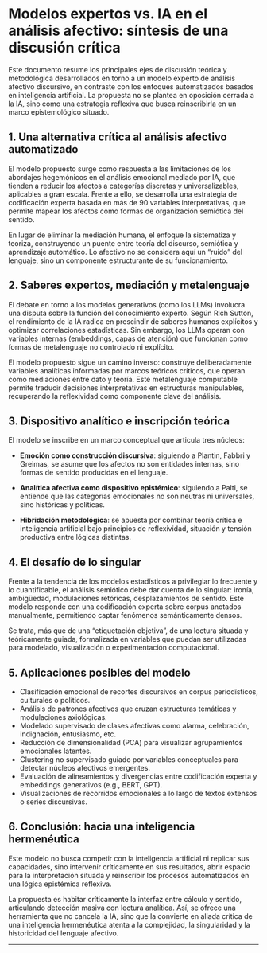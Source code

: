 # Modelos expertos vs. IA en el análisis afectivo: síntesis de una discusión crítica

Este documento resume los principales ejes de discusión teórica y metodológica desarrollados en torno a un modelo experto de análisis afectivo discursivo, en contraste con los enfoques automatizados basados en inteligencia artificial. La propuesta no se plantea en oposición cerrada a la IA, sino como una estrategia reflexiva que busca reinscribirla en un marco epistemológico situado.

## 1. Una alternativa crítica al análisis afectivo automatizado

El modelo propuesto surge como respuesta a las limitaciones de los abordajes hegemónicos en el análisis emocional mediado por IA, que tienden a reducir los afectos a categorías discretas y universalizables, aplicables a gran escala. Frente a ello, se desarrolla una estrategia de codificación experta basada en más de 90 variables interpretativas, que permite mapear los afectos como formas de organización semiótica del sentido.

En lugar de eliminar la mediación humana, el enfoque la sistematiza y teoriza, construyendo un puente entre teoría del discurso, semiótica y aprendizaje automático. Lo afectivo no se considera aquí un “ruido” del lenguaje, sino un componente estructurante de su funcionamiento.

## 2. Saberes expertos, mediación y metalenguaje

El debate en torno a los modelos generativos (como los LLMs) involucra una disputa sobre la función del conocimiento experto. Según Rich Sutton, el rendimiento de la IA radica en prescindir de saberes humanos explícitos y optimizar correlaciones estadísticas. Sin embargo, los LLMs operan con variables internas (embeddings, capas de atención) que funcionan como formas de metalenguaje no controlado ni explícito.

El modelo propuesto sigue un camino inverso: construye deliberadamente variables analíticas informadas por marcos teóricos críticos, que operan como mediaciones entre dato y teoría. Este metalenguaje computable permite traducir decisiones interpretativas en estructuras manipulables, recuperando la reflexividad como componente clave del análisis.

## 3. Dispositivo analítico e inscripción teórica

El modelo se inscribe en un marco conceptual que articula tres núcleos:

- **Emoción como construcción discursiva**: siguiendo a Plantin, Fabbri y Greimas, se asume que los afectos no son entidades internas, sino formas de sentido producidas en el lenguaje.

- **Analítica afectiva como dispositivo epistémico**: siguiendo a Palti, se entiende que las categorías emocionales no son neutras ni universales, sino históricas y políticas.

- **Hibridación metodológica**: se apuesta por combinar teoría crítica e inteligencia artificial bajo principios de reflexividad, situación y tensión productiva entre lógicas distintas.

## 4. El desafío de lo singular

Frente a la tendencia de los modelos estadísticos a privilegiar lo frecuente y lo cuantificable, el análisis semiótico debe dar cuenta de lo singular: ironía, ambigüedad, modulaciones retóricas, desplazamientos de sentido. Este modelo responde con una codificación experta sobre corpus anotados manualmente, permitiendo captar fenómenos semánticamente densos.

Se trata, más que de una “etiquetación objetiva”, de una lectura situada y teóricamente guiada, formalizada en variables que puedan ser utilizadas para modelado, visualización o experimentación computacional.

## 5. Aplicaciones posibles del modelo

- Clasificación emocional de recortes discursivos en corpus periodísticos, culturales o políticos.
- Análisis de patrones afectivos que cruzan estructuras temáticas y modulaciones axiológicas.
- Modelado supervisado de clases afectivas como alarma, celebración, indignación, entusiasmo, etc.
- Reducción de dimensionalidad (PCA) para visualizar agrupamientos emocionales latentes.
- Clustering no supervisado guiado por variables conceptuales para detectar núcleos afectivos emergentes.
- Evaluación de alineamientos y divergencias entre codificación experta y embeddings generativos (e.g., BERT, GPT).
- Visualizaciones de recorridos emocionales a lo largo de textos extensos o series discursivas.

## 6. Conclusión: hacia una inteligencia hermenéutica

Este modelo no busca competir con la inteligencia artificial ni replicar sus capacidades, sino intervenir críticamente en sus resultados, abrir espacio para la interpretación situada y reinscribir los procesos automatizados en una lógica epistémica reflexiva.

La propuesta es habitar críticamente la interfaz entre cálculo y sentido, articulando detección masiva con lectura analítica. Así, se ofrece una herramienta que no cancela la IA, sino que la convierte en aliada crítica de una inteligencia hermenéutica atenta a la complejidad, la singularidad y la historicidad del lenguaje afectivo.

---

